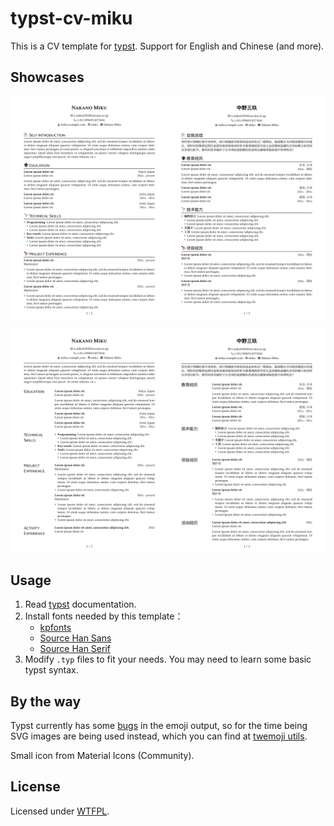 # typst-cv-miku

This is a CV template for [typst](https://typst.app/). Support for English and Chinese (and more).

## Showcases

![cv_1](./assets/cv_1.webp)

![cv_2](./assets/cv_2.webp)

## Usage

1. Read [typst](https://typst.app/docs/) documentation.
2. Install fonts needed by this template：
   - [kpfonts](https://ctan.org/pkg/kpfonts)
   - [Source Han Sans](https://github.com/adobe-fonts/source-han-sans)
   - [Source Han Serif](https://source.typekit.com/source-han-serif/cn/)
3. Modify `.typ` files to fit your needs. You may need to learn some basic typst syntax.

## By the way

Typst currently has some [bugs](https://github.com/typst/typst/issues/144) in the emoji output, so for the time being SVG images are being used instead, which you can find at [twemoji utils](https://twemoji.godi.se/).

Small icon from Material Icons (Community).

## License

Licensed under [WTFPL](http://www.wtfpl.net/).
